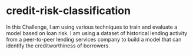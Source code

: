 # credit-risk-classification

In this Challenge, I am using various techniques to train and evaluate a model based on loan risk. I am using a dataset of historical lending activity from a peer-to-peer lending services company to build a model that can identify the creditworthiness of borrowers.

